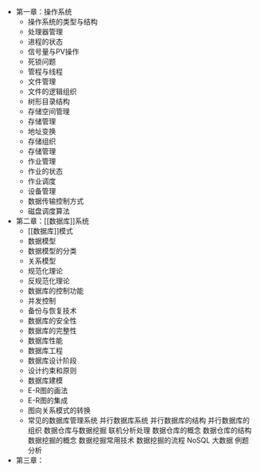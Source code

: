 - 第一章：操作系统
	- 操作系统的类型与结构
	- 处理器管理
	- 进程的状态
	- 信号量与PV操作
	- 死锁问题
	- 管程与线程
	- 文件管理
	- 文件的逻辑组织
	- 树形目录结构
	- 存储空间管理
	- 存储管理
	- 地址变换
	- 存储组织
	- 存储管理
	- 作业管理
	- 作业的状态
	- 作业调度
	- 设备管理
	- 数据传输控制方式
	- 磁盘调度算法
- 第二章：[[数据库]]系统
	- [[数据库]]模式
	- 数据模型
	- 数据模型的分类
	- 关系模型
	- 规范化理论
	- 反规范化理论
	- 数据库的控制功能
	- 并发控制
	- 备份与恢复技术
	- 数据库的安全性
	- 数据库的完整性
	- 数据库性能
	- 数据库工程
	- 数据库设计阶段
	- 设计约束和原则
	- 数据库建模
	- E-R图的画法
	- E-R图的集成
	- 图向关系模式的转换
	- 常见的数据库管理系统
	  并行数据库系统
	  并行数据库的结构
	  并行数据库的组织
	  数据仓库与数据挖掘
	  联机分析处理
	  数据仓库的概念
	  数据仓库的结构
	  数据挖掘的概念
	  数据挖掘常用技术
	  数据挖掘的流程
	  NoSQL
	  大数据
	  例题分析
- 第三章：